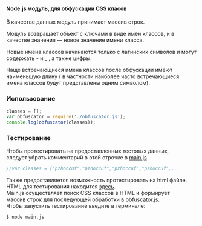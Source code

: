 #### Node.js модуль, для обфускации CSS класов  
В качестве данных модуль принимает массив строк.   

Модуль возвращает объект с ключами в виде имён классов, и в   качестве значения — новое значение имени класса.  

Новые имена классов начинаются только с латинских символов и  могут содержать - и _ , а также цифры.  

Чаще встречающиеся имена классов после обфускации имеют    наименьшую длину ( в частности наиболее часто встречающиеся имена  классов будут представлены одним символом).

### Использование
```JavaScript
classes = [];  
var obfuscator = require('./obfuscator.js');  
console.log(obfuscator(classes));  
```
### Тестирование
Чтобы протестировать на предоставленных тестовых данных,  
следует убрать комментарий в этой строчке в [main.js](https://github.com/toxazol/CSS_obfuscator/blob/master/src/main.js)
```JavaScript
//var classes = ["pzhoccuf","pzhoccuf","pzhoccuf","pzhoccuf",...
```

Также предоставляется возможность протестировать на html файле.  
HTML для тестирования находится [здесь](https://github.com/toxazol/CSS_obfuscator/tree/master/tests).   
Main.js осуществляет поиск CSS классов в HTML и формирует  
массив строк для последующей обработки в obfuscator.js.  
Чтобы запустить тестирование введите в терминале:
```
$ node main.js
```